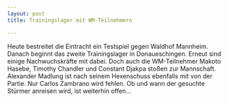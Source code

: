```yaml
---
layout: post
title: Trainingslager mit WM-Teilnehmern

---
```


Heute bestreitet die Eintracht ein Testspiel gegen Waldhof Mannheim. Danach beginnt das zweite Trainingslager in Donaueschingen. Erneut sind einige Nachwuchskräfte mit dabei. Doch auch die WM-Teilnehmer Makoto Hasebe, Timothy Chandler und Constant Djakpa stoßen zur Mannschaft. Alexander Madlung ist nach seinem Hexenschuss ebenfalls mit von der Partie. Nur Carlos Zambrano wird fehlen. Ob und wann der gesuchte Stürmer anreisen wird, ist weiterhin offen...



